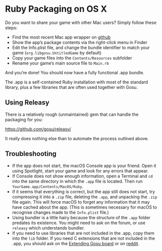 # Ruby Packaging on OS X

Do you want to share your game with other Mac users? Simply follow these steps:

  * Find the most recent Mac app wrapper on [github](https://github.com/jlnr/ruby_app/releases/)
  * Show the app’s package contents via the right-click menu in Finder
  * Edit the Info.plist file, and change the bundle identifier to match your game (`org.libgosu.UntitledGame` by default)
  * Copy your game files into the `Contents/Resources` subfolder
  * Rename your game’s main source file to `Main.rb`

And you’re done! You should now have a fully functional .app bundle.

The .app is a self-contained Ruby installation with most of the standard library, plus a few libraries that are often used together with Gosu.

## Using Releasy

There is a relatively rough (unmaintained) gem that can handle the packaging for you:

https://github.com/gosu/releasy/

It really does nothing else than to automate the process outlined above.

## Troubleshooting

  * If the app does not start, the macOS Console app is your friend. Open it using Spotlight, start your game and look for any errors that appear.
  * If Console does not show enough information, open a Terminal and `cd` into the same directory in which the `.app` file is located. Then run `YourGame.app/Contents/MacOS/Ruby`.
  * If it seems that everything is correct, but the app still does not start, try compressing it into a `.zip` file, deleting the `.app`, and unpacking the `.zip` file again. This will force macOS to forget any information that it may have cached about the app. (This is sometimes necessary for macOS to recognise changes made to the `Info.plist` file.)
  * Using bundler is a little hairy because the structure of the `.app` folder predates its existence. You might need to ask on the forum, or use `releasy` which understands bundler.
  * If you need to use libraries that are not included in the .app, copy them into the `lib` folder. If you need C extensions that are not included in the .app, you should ask on the [Extending Gosu board](https://www.libgosu.org/cgi-bin/mwf/board_show.pl?bid=4) or on [reddit](https://www.reddit.com/r/gosu/).